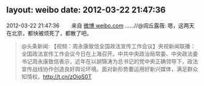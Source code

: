 layout: weibo
date: 2012-03-22 21:47:36
---
<meta name="referrer" content="no-referrer" />

2012-03-22 21:47:36  &nbsp;&nbsp;&nbsp;&nbsp;&nbsp;&nbsp; 来自 <a href="http://weibo.com/" rel="nofollow">微博 weibo.com</a>
......//@闾丘露薇: 嗯，这两天在北京，都快被烦死了，都散了吧。
>  @头条新闻: 【视频：周永康致信全国政法宣传工作会议】央视新闻联播：全国政法宣传工作会议今日在上海召开。中共中央政治局常委、中央政法委书记周永康致信表示，近年在以胡锦涛为总书记的党中央正确领导下，政法宣传战线协作创造良好舆论环境。面对新形势要运用好新兴媒体，满足群众知情权。http://t.cn/zOioS0T ​​​
